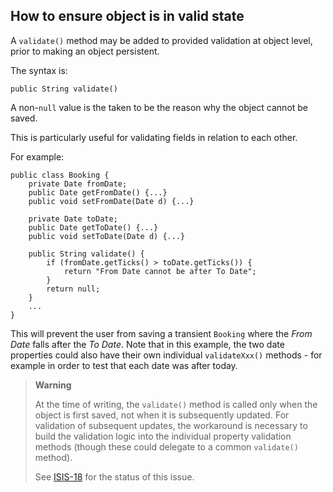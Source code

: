 How to ensure object is in valid state
--------------------------------------

[//]: # (content copied to _user-guide_xxx)

A `validate()` method may be added to provided validation at object level, prior to making an object persistent.

The syntax is:

    public String validate()

A non-`null` value is the taken to be the reason why the object cannot be saved.

This is particularly useful for validating fields in relation to each other.

For example:

    public class Booking {
        private Date fromDate;
        public Date getFromDate() {...}
        public void setFromDate(Date d) {...}
        
        private Date toDate;
        public Date getToDate() {...}
        public void setToDate(Date d) {...}

        public String validate() {
            if (fromDate.getTicks() > toDate.getTicks()) {
                return "From Date cannot be after To Date";
            }
            return null;
        }
        ...
    }

This will prevent the user from saving a transient `Booking` where the *From Date* falls after the *To Date*. Note that in this example, the two date properties could also have their own individual `validateXxx()` methods - for example in order to test that each date was after today.

> **Warning**
>
> At the time of writing, the `validate()` method is called only when
> the object is first saved, not when it is subsequently updated. For
> validation of subsequent updates, the workaround is necessary to build
> the validation logic into the individual property validation methods
> (though these could delegate to a common `validate()` method).
>
> See [ISIS-18](https://issues.apache.org/jira/browse/ISIS-18) for the
> status of this issue.
